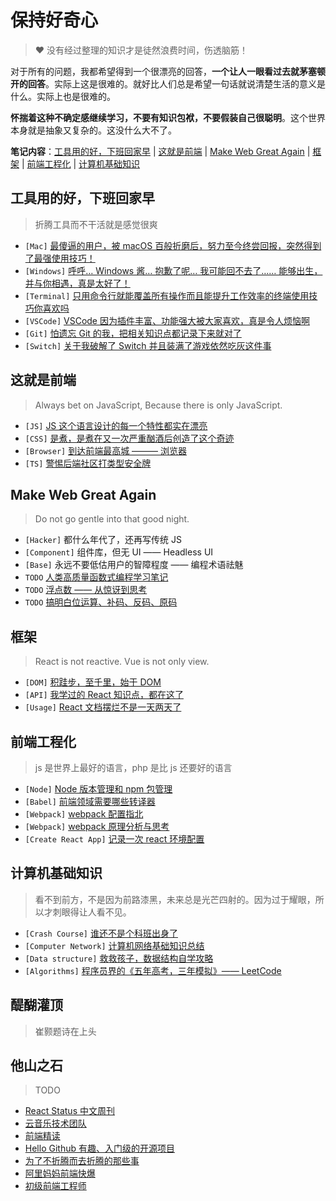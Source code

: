 # 保持好奇心

> ❤️ 没有经过整理的知识才是徒然浪费时间，伤透脑筋！

对于所有的问题，我都希望得到一个很漂亮的回答，**一个让人一眼看过去就茅塞顿开的回答**。实际上这是很难的。就好比人们总是希望一句话就说清楚生活的意义是什么。实际上也是很难的。

**怀揣着这种不确定感继续学习，不要有知识包袱，不要假装自己很聪明**。这个世界本身就是抽象又复杂的。这没什么大不了。

**笔记内容**：[工具用的好，下班回家早](#工具用的好下班回家早) | [这就是前端](#这就是前端) | [Make Web Great Again](#make-web-great-again) | [框架](#框架) | [前端工程化](#前端工程化) | [计算机基础知识](#计算机基础知识)

## 工具用的好，下班回家早

> 折腾工具而不干活就是感觉很爽

- `[Mac]` [最傻逼的用户，被 macOS 百般折磨后，努力至今终尝回报，突然得到了最强使用技巧！](others/mac.md)
- `[Windows]` [呼呼… Windows 酱… 抱歉了呢… 我可能回不去了…… 能够出生，并与你相遇，真是太好了！](others/win.md)
- `[Terminal]` [只用命令行就能覆盖所有操作而且能提升工作效率的终端使用技巧你喜欢吗](others/terminal.md)
- `[VSCode]` [VSCode 因为插件丰富、功能强大被大家喜欢，真是令人烦恼啊](others/code.md)
- `[Git]` [怕遗忘 Git 的我，把相关知识点都记录下来就对了](others/git.md)
- `[Switch]` [关于我破解了 Switch 并且装满了游戏依然吃灰这件事](others/switch.md)

## 这就是前端

> Always bet on JavaScript, Because there is only JavaScript.

- `[JS]` [JS 这个语言设计的每一个特性都实在漂亮](js/js.md)
- `[CSS]` [是煮，是煮在又一次严重酗酒后创造了这个奇迹](css/css.md)
- `[Browser]` [到达前端最高城 ——— 浏览器](summary/browser.md)
- `[TS]` [警惕后端社区打类型安全牌](https://github.com/chuenwei0129/build-my-own-x/blob/main/packages/build-my-own-brainfuck/ts.md)

## Make Web Great Again

> Do not go gentle into that good night.

- `[Hacker]` 都什么年代了，还再写传统 JS
- `[Component]` 组件库，但无 UI —— Headless UI
- `[Base]` 永远不要低估用户的智障程度 —— 编程术语祛魅
- `TODO` [人类高质量函数式编程学习笔记](summary/fp.md)
- `TODO` [浮点数 —— 从惊讶到思考](summary/float.md)
- `TODO` [搞明白位运算、补码、反码、原码](framework/bits.md)

## 框架

> React is not reactive. Vue is not only view.

- `[DOM]` [积跬步，至千里，始于 DOM](framework/dom.md)
- `[API]` [我学过的 React 知识点，都在这了](framework/react.md)
- `[Usage]` [React 文档摆烂不是一天两天了](framework/react-use.md)

## 前端工程化

> js 是世界上最好的语言，php 是比 js 还要好的语言

- `[Node]` [Node 版本管理和 npm 包管理](engineering/node.md)
- `[Babel]` [前端领域需要哪些转译器](engineering/ast.md)
- `[Webpack]` [webpack 配置指北](engineering/webpack.md)
- `[Webpack]` [webpack 原理分析与思考](engineering/pack-origin.md)
- `[Create React App]` [记录一次 react 环境配置](engineering/cra.md)

## 计算机基础知识

> 看不到前方，不是因为前路漆黑，未来总是光芒四射的。因为过于耀眼，所以才刺眼得让人看不见。

- `[Crash Course]` [谁还不是个科班出身了](summary/base.md)
- `[Computer Network]` [计算机网络基础知识总结](summary/net.md)
- `[Data structure]` [救救孩子，数据结构自学攻略](summary/data-structure.md)
- `[Algorithms]` [程序员界的《五年高考，三年模拟》—— LeetCode](summary/leetcode.md)

## 醍醐灌顶

> 崔颢题诗在上头

<!-- TODO -->

## 他山之石

> TODO

- [React Status 中文周刊](https://docschina.org/weekly/react/)
- [云音乐技术团队](https://www.zhihu.com/org/yun-yin-le-qian-duan-ji-zhu-tuan-dui)
- [前端精读](https://github.com/ascoders/weekly)
- [Hello Github 有趣、入门级的开源项目](https://hellogithub.com/)
- [为了不折腾而去折腾的那些事](https://www.zhihu.com/column/funny)
- [阿里妈妈前端快爆](https://www.zhihu.com/column/mm-fe)
- [初级前端工程师](https://www.zhihu.com/column/makewebgreatagain)
